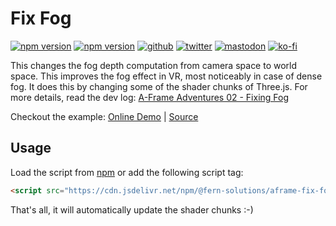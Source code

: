 # Fix Fog
[![npm version](https://img.shields.io/npm/v/@fern-solutions/aframe-fix-fog.svg?style=flat-square)](https://www.npmjs.com/package/@fern-solutions/aframe-fix-fog)
[![npm version](https://img.shields.io/npm/l/@fern-solutions/aframe-fix-fog.svg?style=flat-square)](https://www.npmjs.com/package/@fern-solutions/aframe-fix-fog)
[![github](https://flat.badgen.net/badge/icon/github?icon=github&label)](https://github.com/mrxz/fern-aframe-components/)
[![twitter](https://flat.badgen.net/badge/twitter/@noerihuisman/blue?icon=twitter&label)](https://twitter.com/noerihuisman)
[![mastodon](https://flat.badgen.net/badge/mastodon/@noerihuisman@arvr.social/blue?icon=mastodon&label)](https://arvr.social/@noerihuisman)
[![ko-fi](https://img.shields.io/badge/ko--fi-buy%20me%20a%20coffee-ff5f5f?style=flat-square)](https://ko-fi.com/fernsolutions)

This changes the fog depth computation from camera space to world space. This improves the fog effect in VR, most noticeably in case of dense fog. It does this by changing some of the shader chunks of Three.js. For more details, read the dev log: [A-Frame Adventures 02 - Fixing Fog](https://fern.solutions/dev-logs/aframe-adventures-02/)

Checkout the example: [Online Demo](https://aframe-components.fern.solutions/fix-fog) | [Source](https://github.com/mrxz/fern-aframe-components/blob/main/fix-fog/example/index.html)

## Usage
Load the script from [npm](https://www.npmjs.com/package/@fern-solutions/aframe-fix-fog) or add the following script tag:
```HTML
<script src="https://cdn.jsdelivr.net/npm/@fern-solutions/aframe-fix-fog/dist/fix-fog.umd.min.js"></script>
```

That's all, it will automatically update the shader chunks :-)